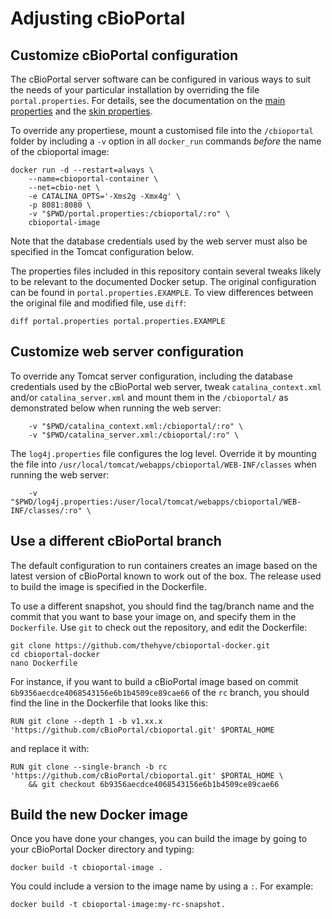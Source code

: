 # Adjusting cBioPortal

## Customize cBioPortal configuration

The cBioPortal server software can be configured in various ways
to suit the needs of your particular installation
by overriding the file `portal.properties`.
For details, see the documentation on the
[main properties](https://github.com/cBioPortal/cbioportal/blob/master/docs/portal.properties-Reference.md)
and the
[skin properties](https://github.com/cBioPortal/cbioportal/blob/master/docs/Customizing-your-instance-of-cBioPortal.md).

To override any propertiese,
mount a customised file into the `/cbioportal` folder
by including a `-v` option in all `docker_run` commands
_before_ the name of the cbioportal image:
```
docker run -d --restart=always \
    --name=cbioportal-container \
    --net=cbio-net \
    -e CATALINA_OPTS='-Xms2g -Xmx4g' \
    -p 8081:8080 \
    -v "$PWD/portal.properties:/cbioportal/:ro" \
    cbioportal-image
```

Note that the database credentials used by the web server must also
be specified in the Tomcat configuration below.

The properties files included in this repository contain several tweaks likely
to be relevant to the documented Docker setup.
The original configuration can be found in `portal.properties.EXAMPLE`.
To view differences between the original file and modified file, use `diff`:

```
diff portal.properties portal.properties.EXAMPLE
```


## Customize web server configuration

To override any Tomcat server configuration,
including the database credentials used by the cBioPortal web server,
tweak `catalina_context.xml` and/or `catalina_server.xml`
and mount them in the `/cbioportal/` as demonstrated below
when running the web server:

```
    -v "$PWD/catalina_context.xml:/cbioportal/:ro" \
    -v "$PWD/catalina_server.xml:/cbioportal/:ro" \
```

The `log4j.properties` file configures the log level.
Override it by mounting the file into
`/usr/local/tomcat/webapps/cbioportal/WEB-INF/classes`
when running the web server:

```
    -v "$PWD/log4j.properties:/user/local/tomcat/webapps/cbioportal/WEB-INF/classes/:ro" \
```


## Use a different cBioPortal branch

The default configuration to run containers creates an image based on
the latest version of cBioPortal known to work out of the box.
The release used to build the image is specified in the Dockerfile.

To use a different snapshot, you should find the tag/branch name and the commit
that you want to base your image on, and specify them in the `Dockerfile`.
Use `git` to check out the repository, and edit the Dockerfile:

```
git clone https://github.com/thehyve/cbioportal-docker.git
cd cbioportal-docker
nano Dockerfile
```
For instance, if you want to build a cBioPortal image based on commit
`6b9356aecdce4068543156e6b1b4509ce89cae66` of the `rc` branch,
you should find the line in the Dockerfile that looks like this:

```
RUN git clone --depth 1 -b v1.xx.x 'https://github.com/cBioPortal/cbioportal.git' $PORTAL_HOME
```
and replace it with:
```
RUN git clone --single-branch -b rc 'https://github.com/cBioPortal/cbioportal.git' $PORTAL_HOME \
    && git checkout 6b9356aecdce4068543156e6b1b4509ce89cae66
```

## Build the new Docker image
Once you have done your changes, you can build the image by going to your cBioPortal Docker directory and typing:
```
docker build -t cbioportal-image .
```

You could include a version to the image name by using a `:`. For example:
```
docker build -t cbioportal-image:my-rc-snapshot.
```
